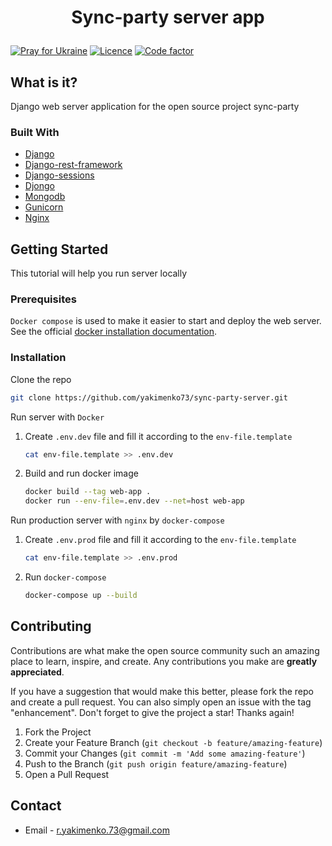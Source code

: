 # <p align="center">Sync-party server app</p>

[![Pray for Ukraine](https://img.shields.io/badge/made_in-ukraine-ffd700.svg?labelColor=0057b7)](https://stand-with-ukraine.pp.ua)
[![Licence](https://img.shields.io/github/license/yakimenko73/sync-party-server)](https://github.com/yakimenko73/sync-party-server/blob/master/LICENSE)
[![Code factor](https://www.codefactor.io/repository/github/yakimenko73/sync-party-server/badge)](https://www.codefactor.io/repository/github/yakimenko73/sync-party-server)

## What is it?

Django web server application for the open source project sync-party

### Built With

* [Django](https://www.djangoproject.com/)
* [Django-rest-framework](https://www.django-rest-framework.org/)
* [Django-sessions](https://docs.djangoproject.com/en/4.0/topics/http/sessions/)
* [Djongo](https://www.djongomapper.com/)
* [Mongodb](https://www.mongodb.com/)
* [Gunicorn](https://gunicorn.org/)
* [Nginx](https://nginx.org/en/)

## Getting Started

This tutorial will help you run server locally

### Prerequisites

`Docker compose` is used to make it easier to start and deploy the web server. See the
official [docker installation documentation](https://docs.docker.com/compose/install/).

### Installation

Clone the repo

   ```sh
   git clone https://github.com/yakimenko73/sync-party-server.git
   ```

Run server with `Docker`

1. Create `.env.dev` file and fill it according to the `env-file.template`
   ```sh
   cat env-file.template >> .env.dev
   ```
3. Build and run docker image
   ```sh
   docker build --tag web-app .
   docker run --env-file=.env.dev --net=host web-app
   ```

Run production server with `nginx` by `docker-compose`

1. Create `.env.prod` file and fill it according to the `env-file.template`
    ```sh
    cat env-file.template >> .env.prod
    ```
2. Run `docker-compose`
   ```sh
   docker-compose up --build
   ```

## Contributing

Contributions are what make the open source community such an amazing place to learn, inspire, and create. Any
contributions you make are **greatly appreciated**.

If you have a suggestion that would make this better, please fork the repo and create a pull request. You can also
simply open an issue with the tag "enhancement". Don't forget to give the project a star! Thanks again!

1. Fork the Project
2. Create your Feature Branch (`git checkout -b feature/amazing-feature`)
3. Commit your Changes (`git commit -m 'Add some amazing-feature'`)
4. Push to the Branch (`git push origin feature/amazing-feature`)
5. Open a Pull Request

## Contact
* Email - r.yakimenko.73@gmail.com
